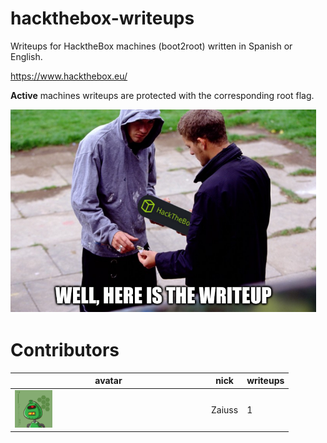 # hackthebox-writeups
Writeups for HacktheBox machines (boot2root) written in Spanish or English.  

https://www.hackthebox.eu/  


**Active** machines writeups are protected with the corresponding root flag.

![hpys_htb_writeups logo](./images/htb_writeup.png)  

# Contributors

 avatar | nick | writeups  
 --- | --- | ---  
 <img src="./images/zaiuss.png" width="20%"> | Zaiuss | 1    
